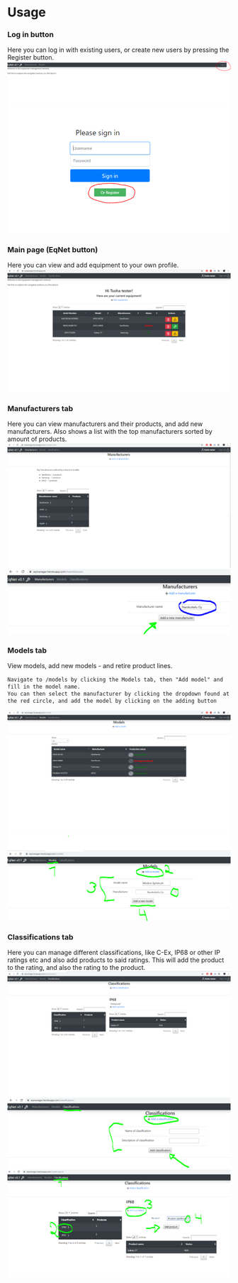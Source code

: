 # Usage

### Log in button
Here you can log in with existing users, or create new users by pressing the Register button.
![LoginBtn](https://github.com/EssKayz/CertificateManager/blob/master/Documentation/Images/LoginLocation.PNG)
![RegisterBtn](https://github.com/EssKayz/CertificateManager/blob/master/Documentation/Images/RegisterButton.PNG)

### Main page (EqNet button)
Here you can view and add equipment to your own profile.
![MainPageView](https://github.com/EssKayz/CertificateManager/blob/master/Documentation/Images/homepage.PNG)

### Manufacturers tab
Here you can view manufacturers and their products, and add new manufacturers.
Also shows a list with the top manufacturers sorted by amount of products.
![ManufacturersView](https://github.com/EssKayz/CertificateManager/blob/master/Documentation/Images/manufacturers.PNG)
![ManufacturersAdding](https://github.com/EssKayz/CertificateManager/blob/master/Documentation/Images/addmanuf.PNG)


### Models tab
View models, add new models - and retire product lines.
```
Navigate to /models by clicking the Models tab, then "Add model" and fill in the model name.
You can then select the manufacturer by clicking the dropdown found at the red circle, and add the model by clicking on the adding button 
```
![ModelsView](https://github.com/EssKayz/CertificateManager/blob/master/Documentation/Images/models.PNG)
![ModelsAdding](https://github.com/EssKayz/CertificateManager/blob/master/Documentation/Images/addmodel.PNG)



### Classifications tab
Here you can manage different classifications, like C-Ex, IP68 or other IP ratings etc
and also add products to said ratings. This will add the product to the rating, and also the rating to the product.
![ClassificationView](https://github.com/EssKayz/CertificateManager/blob/master/Documentation/Images/classifications.PNG)
![ClassifAdding](https://github.com/EssKayz/CertificateManager/blob/master/Documentation/Images/addclassif.PNG)
![AddProdClassif](https://github.com/EssKayz/CertificateManager/blob/master/Documentation/Images/addprodtoclassif.PNG)


